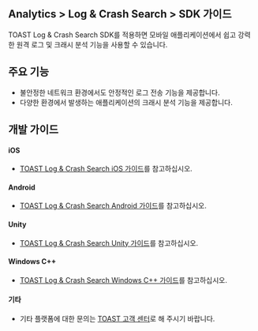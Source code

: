 ## Analytics > Log & Crash Search > SDK 가이드
TOAST Log & Crash Search SDK를 적용하면 모바일 애플리케이션에서 쉽고 강력한 원격 로그 및 크래시 분석 기능을 사용할 수 있습니다.

## 주요 기능

* 불안정한 네트워크 환경에서도 안정적인 로그 전송 기능을 제공합니다.
* 다양한 환경에서 발생하는 애플리케이션의 크래시 분석 기능을 제공합니다.

## 개발 가이드

#### iOS
* [TOAST Log & Crash Search iOS 가이드](https://docs.toast.com/ko/TOAST/ko/toast-sdk/log-collector-ios/)를 참고하십시오.

#### Android
* [TOAST Log & Crash Search Android 가이드](https://docs.toast.com/ko/TOAST/ko/toast-sdk/log-collector-android/)를 참고하십시오.

#### Unity
* [TOAST Log & Crash Search Unity 가이드](https://docs.toast.com/ko/TOAST/ko/toast-sdk/log-collector-unity/)를 참고하십시오.

#### Windows C++
* [TOAST Log & Crash Search Windows C++ 가이드](https://docs.toast.com/ko/TOAST/ko/toast-sdk/log-collector-windows/)를 참고하십시오.

#### 기타
* 기타 플랫폼에 대한 문의는 [TOAST 고객 센터](https://toast.com/support/inquiry?alias=tab3_06)로 해 주시기 바랍니다.
